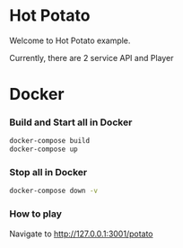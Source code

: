 # Hot Potato

Welcome to Hot Potato example.

Currently, there are 2 service API and Player


# Docker

### Build and Start all in Docker
```sh
docker-compose build
docker-compose up
```

### Stop all in Docker
```sh
docker-compose down -v
```

### How to play

Navigate to http://127.0.0.1:3001/potato
